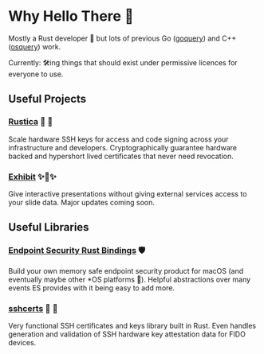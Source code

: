 # Why Hello There :wave:

Mostly a Rust developer 🦀 but lots of previous Go ([goquery](https://github.com/AbGuthrie/goquery)) and C++ ([osquery](https://github.com/osquery/osquery)) work.

Currently: 🛠️ing things that should exist under permissive licences for everyone to use.

## Useful Projects
### [Rustica](https://github.com/obelisk/rustica) 🦀 🔐
Scale hardware SSH keys for access and code signing across your infrastructure and developers. Cryptographically guarantee hardware backed and hypershort lived certificates that never need revocation.

### [Exhibit](https://github.com/obelisk/exhibit) ✨📱✨
Give interactive presentations without giving external services access to your slide data. Major updates coming soon.

## Useful Libraries
### [Endpoint Security Rust Bindings](https://github.com/obelisk/endpointsecurity) 🛡️
Build your own memory safe endpoint security product for macOS (and eventually maybe other *OS platforms 🤔). Helpful abstractions over many events ES provides with it being easy to add more.

### [sshcerts](https://github.com/obelisk/sshcerts) 🔐 🔑
Very functional SSH certificates and keys library built in Rust. Even handles generation and validation of SSH hardware key attestation data for FIDO devices.

<!--
**obelisk/obelisk** is a ✨ _special_ ✨ repository because its `README.md` (this file) appears on your GitHub profile.

Here are some ideas to get you started:

- 🔭 I’m currently working on ...
- 🌱 I’m currently learning ...
- 👯 I’m looking to collaborate on ...
- 🤔 I’m looking for help with ...
- 💬 Ask me about ...
- 📫 How to reach me: ...
- 😄 Pronouns: ...
- ⚡ Fun fact: ...
-->
